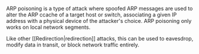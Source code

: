 ARP poisoning is a type of attack where spoofed ARP messages are used to alter the ARP ccache of a target host or switch, associating a given IP address with a physical device of the attacker's choice. ARP poisoning only works on local network segments.

Like other [[Redirection|redirection]] attacks, this can be used to eavesdrop, modify data in transit, or block network traffic entirely.